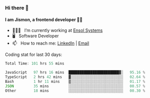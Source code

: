 ### Hi there 👋

#### I am Jismon, a frontend developer 👦🏻

- 🧑🏻‍💻   &nbsp; I’m currently working at <a href='https://www.ensolsystems.com/' target="_blank">Ensol Systems</a>
- 🖥   &nbsp; Software Developer
- 📫   &nbsp; How to reach me: <a href='https://www.linkedin.com/in/jismonthomas/'>LinkedIn</a> | <a href='mailto:hellojismonthomas@gmail.com'>Email</a>

Coding stat for last 30 days:
<!--START_SECTION:waka-->

```javascript
Total Time: 101 hrs 55 mins

JavaScript   97 hrs 16 mins  ███████████████████████▓░   95.16 %
TypeScript   2 hrs 42 mins   ▓░░░░░░░░░░░░░░░░░░░░░░░░   02.64 %
Bash         1 hr 11 mins    ▒░░░░░░░░░░░░░░░░░░░░░░░░   01.17 %
JSON         35 mins         ░░░░░░░░░░░░░░░░░░░░░░░░░   00.57 %
Other        18 mins         ░░░░░░░░░░░░░░░░░░░░░░░░░   00.30 %
```

<!--END_SECTION:waka-->

<!--
**jismonthomas/jismonthomas** is a ✨ _special_ ✨ repository because its `README.md` (this file) appears on your GitHub profile.

Here are some ideas to get you started:

- 🔭 I’m currently working on ...
- 🌱 I’m currently learning ...
- 👯 I’m looking to collaborate on ...
- 🤔 I’m looking for help with ...
- 💬 Ask me about ...
- 📫 How to reach me: ...
- 😄 Pronouns: ...
- ⚡ Fun fact: ...
-->
